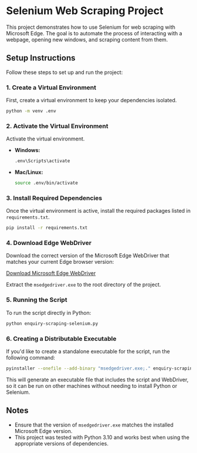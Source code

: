 
# Selenium Web Scraping Project

This project demonstrates how to use Selenium for web scraping with Microsoft Edge. The goal is to automate the process of interacting with a webpage, opening new windows, and scraping content from them.

## Setup Instructions

Follow these steps to set up and run the project:

### 1. Create a Virtual Environment
First, create a virtual environment to keep your dependencies isolated.

```bash
python -m venv .env
```

### 2. Activate the Virtual Environment
Activate the virtual environment.

- **Windows:**
  ```bash
  .env\Scripts\activate
  ```

- **Mac/Linux:**
  ```bash
  source .env/bin/activate
  ```

### 3. Install Required Dependencies
Once the virtual environment is active, install the required packages listed in `requirements.txt`.

```bash
pip install -r requirements.txt
```

### 4. Download Edge WebDriver
Download the correct version of the Microsoft Edge WebDriver that matches your current Edge browser version:

[Download Microsoft Edge WebDriver](https://developer.microsoft.com/en-us/microsoft-edge/tools/webdriver/?form=MA13LH)

Extract the `msedgedriver.exe` to the root directory of the project.

### 5. Running the Script
To run the script directly in Python:

```bash
python enquiry-scraping-selenium.py
```

### 6. Creating a Distributable Executable
If you'd like to create a standalone executable for the script, run the following command:

```bash
pyinstaller --onefile --add-binary "msedgedriver.exe;." enquiry-scraping-selenium.py
```

This will generate an executable file that includes the script and WebDriver, so it can be run on other machines without needing to install Python or Selenium.

## Notes
- Ensure that the version of `msedgedriver.exe` matches the installed Microsoft Edge version.
- This project was tested with Python 3.10 and works best when using the appropriate versions of dependencies.

